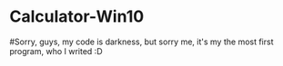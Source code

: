 # Calculator-Win10
#Sorry, guys, my code is darkness, but sorry me, it's my the most first program, who I writed :D

